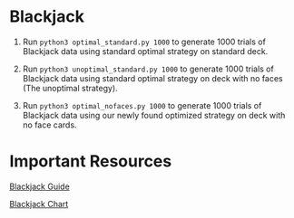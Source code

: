 # Blackjack

1. Run ``python3 optimal_standard.py 1000`` to generate 1000 trials of Blackjack data using standard optimal strategy on standard deck.

2. Run ``python3 unoptimal_standard.py 1000`` to generate 1000 trials of Blackjack data using standard optimal strategy on deck with no faces (The unoptimal strategy).

3. Run ``python3 optimal_nofaces.py 1000`` to generate 1000 trials of Blackjack data using our newly found optimized strategy on deck with no face cards.

# Important Resources

[Blackjack Guide](https://www.kjartan.co.uk/games/blackjack.htm)

[Blackjack Chart](https://www.kjartan.co.uk/games/pix/cards/Blackjack%20full%20guide.pdf)
